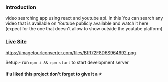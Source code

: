 ### Introduction
video searching app using react and youtube api. In this You can search any video that is available on Youtube publicly available and watch it here (expect for the one that doesn't allow to show outside the youtube platform)

### [Live Site](https://video-searching-platform.vercel.app/)

https://imagetourlconverter.com/files/BfR72F8D6S964692.png

Setup:- run ```npm i && npm start``` to start development server

#### If u liked this project don't forget to give it a ⭐
